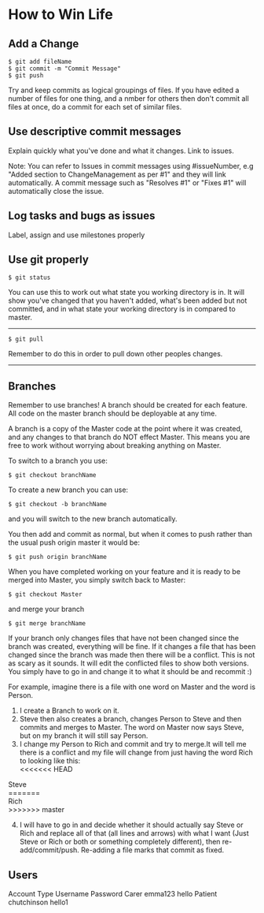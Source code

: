 # How to Win Life

## Add a Change

    $ git add fileName
    $ git commit -m "Commit Message"
    $ git push

Try and keep commits as logical groupings of files. If you have edited a number of files for one thing, and a nmber for others then don't commit all files at once, do a commit for each set of similar files.

## Use descriptive commit messages
Explain quickly what you've done and what it changes. Link to issues.

Note: You can refer to Issues in commit messages using #issueNumber, e.g "Added section to ChangeManagement as per #1" and they will link automatically. A commit message such as "Resolves #1" or "Fixes #1" will automatically close the issue.

## Log tasks and bugs as issues

Label, assign and use milestones properly

## Use git properly

    $ git status
You can use this to work out what state you working directory is in. It will show you've changed that you haven't added, what's been added but not committed, and in what state your working directory is in compared to master.
* * *
    $ git pull
Remember to do this in order to pull down other peoples changes.
* * *

## Branches
Remember to use branches! A branch should be created for each feature. All code on the master branch should be deployable at any time.

A branch is a copy of the Master code at the point where it was created, and any changes to that branch do NOT effect Master. This means you are free to work without worrying about breaking anything on Master.

To switch to a branch you use:

    $ git checkout branchName

To create a new branch you can use:

    $ git checkout -b branchName

and you will switch to the new branch automatically.

You then add and commit as normal, but when it comes to push rather than the usual push origin master it would be:

    $ git push origin branchName

When you have completed working on your feature and it is ready to be merged into Master, you simply switch back to Master:

    $ git checkout Master

and merge your branch

    $ git merge branchName

If your branch only changes files that have not been changed since the branch was created, everything will be fine. If it changes a file that has been changed since the branch was made then there will be a conflict. This is not as scary as it sounds. It will edit the conflicted files to show both versions. You simply have to go in and change it to what it should be and recommit :)

For example, imagine there is a file with one word on Master and the word is Person.

1. I create a Branch to work on it.
2. Steve then also creates a branch, changes Person to Steve and then commits and merges to Master. The word on Master now says Steve, but on my branch it will still say Person.
3. I change my Person to Rich and commit and try to merge.It will tell me there is a conflict and my file will change from just having the word Rich to looking like this:<div>
<<<<<<< HEAD
</div>
<div>
Steve
</div>
<div>
=======
</div>
<div>
Rich
</div>
<div>
>>>>>>> master
</div>

4. I will have to go in and decide whether it should actually say Steve or Rich and replace all of that (all lines and arrows) with what I want (Just Steve or Rich or both or something completely different), then re-add/commit/push. Re-adding a file marks that commit as fixed.

## Users
Account Type    Username    Password
Carer           emma123     hello
Patient         chutchinson hello1
